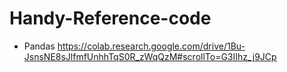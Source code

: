 # Handy-Reference-code
* Pandas https://colab.research.google.com/drive/1Bu-JsnsNE8sJlfmfUnhhTqS0R_zWqQzM#scrollTo=G3IIhz_j9JCp
  
